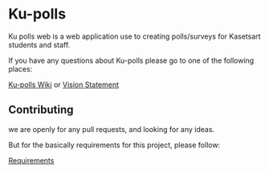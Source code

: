 # Ku-polls

Ku polls web is a web application use to creating polls/surveys for Kasetsart students and staff.


If you have any questions about Ku-polls 
please go to one of the following places:

[Ku-polls Wiki](https://github.com/ZEZAY/ku-polls/wiki) or
[Vision Statement](https://github.com/ZEZAY/ku-polls.wiki.git)

## Contributing

we are openly for any pull requests, and looking for any ideas.

But for the basically requirements for this project, please follow:

[Requirements](https://github.com/ZEZAY/ku-polls.wiki.git)
